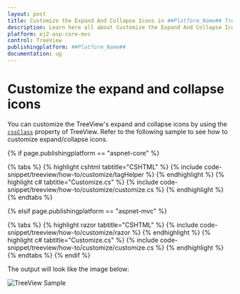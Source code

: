 ```yaml
---
layout: post
title: Customize the Expand And Collapse Icons in ##Platform_Name## TreeView Control
description: Learn here all about Customize the Expand And Collapse Icons in Syncfusion ##Platform_Name## TreeView control of syncfusion and more.
platform: ej2-asp-core-mvc
control: TreeView
publishingplatform: ##Platform_Name##
documentation: ug
---
```


# Customize the expand and collapse icons

You can customize the TreeView's expand and collapse icons by using the [`cssClass`](https://help.syncfusion.com/cr/aspnetcore-js2/Syncfusion.EJ2~Syncfusion.EJ2.Navigations.TreeView~CssClass.html) property of TreeView. Refer to the following sample to see how to customize expand/collapse icons.

{% if page.publishingplatform == "aspnet-core" %}

{% tabs %}
{% highlight cshtml tabtitle="CSHTML" %}
{% include code-snippet/treeview/how-to/customize/tagHelper %}
{% endhighlight %}
{% highlight c# tabtitle="Customize.cs" %}
{% include code-snippet/treeview/how-to/customize/customize.cs %}
{% endhighlight %}
{% endtabs %}

{% elsif page.publishingplatform == "aspnet-mvc" %}

{% tabs %}
{% highlight razor tabtitle="CSHTML" %}
{% include code-snippet/treeview/how-to/customize/razor %}
{% endhighlight %}
{% highlight c# tabtitle="Customize.cs" %}
{% include code-snippet/treeview/how-to/customize/customize.cs %}
{% endhighlight %}
{% endtabs %}
{% endif %}



The output will look like the image below:

![TreeView Sample](../images/customise.PNG)